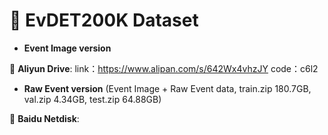 # :dvd: EvDET200K Dataset 


* **Event Image version** 

:floppy_disk: **Aliyun Drive**: link：https://www.alipan.com/s/642Wx4vhzJY code：c6l2


* **Raw Event version** (Event Image + Raw Event data, train.zip 180.7GB, val.zip 4.34GB, test.zip 64.88GB)
  
:floppy_disk: **Baidu Netdisk**: 



